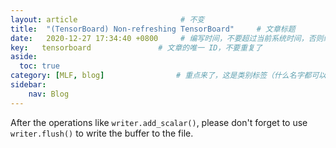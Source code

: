 ```yaml
---
layout: article                       # 不变
title:  "(TensorBoard) Non-refreshing TensorBoard"     # 文章标题
date:   2020-12-27 17:34:40 +0800     # 编写时间，不要超过当前系统时间，否则编译不通过
key:   tensorboard               # 文章的唯一 ID，不要重复了
aside:
  toc: true
category: [MLF, blog]                # 重点来了，这是类别标签（什么名字都可以，别和其他标签重了）
sidebar:
    nav: Blog
---
```

After the operations like ```writer.add_scalar()```, please don't forget to use ```writer.flush()``` to write the buffer to the file.